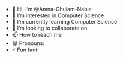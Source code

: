 - 👋 Hi, I’m @Amna-Ghulam-Nabie
- 👀 I’m interested in Computer Science
- 🌱 I’m currently learning Computer Science
- 💞️ I’m looking to collaborate on 
- 📫 How to reach me 
- 😄 Pronouns: 
- ⚡ Fun fact: 

<!---
Amna-Ghulam-Nabie/Amna-Ghulam-Nabie is a ✨ special ✨ repository because its `README.md` (this file) appears on your GitHub profile.
You can click the Preview link to take a look at your changes.
--->
